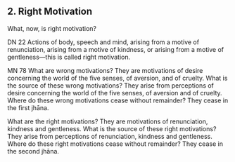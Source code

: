## 2. Right Motivation

What, now, is right motivation?

<span class="sutta-ref">DN 22</span> Actions of body, speech and mind, arising from a motive of renunciation, arising from a motive of kindness, or arising from a motive of gentleness—this is called right motivation.

<span class="sutta-ref">MN 78</span> What are wrong motivations? They are motivations of desire concerning the world of the five senses, of aversion, and of cruelty. What is the source of these wrong motivations? They arise from perceptions of desire concerning the world of the five senses, of aversion and of cruelty. Where do these wrong motivations cease without remainder? They cease in the first jhāna.

What are the right motivations? They are motivations of renunciation, kindness and gentleness. What is the source of these right motivations? They arise from perceptions of renunciation, kindness and gentleness. Where do these right motivations cease without remainder? They cease in the second jhāna.
